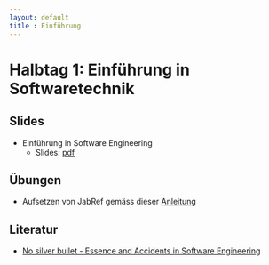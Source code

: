 ```yaml
---
layout: default
title : Einführung
---
```


# Halbtag 1: Einführung in Softwaretechnik


## Slides 

* Einführung in Software Engineering
    * Slides: [pdf](/slides/einfuehrung.pdf)


## Übungen

* Aufsetzen von JabRef gemäss dieser [Anleitung](./exercises/jabref-setup)

## Literatur

* [No silver bullet - Essence and Accidents in Software Engineering](http://www.sci.brooklyn.cuny.edu/~sklar/teaching/s10/cis20.2/papers/brooks-no-silver-bullet.pdf)



